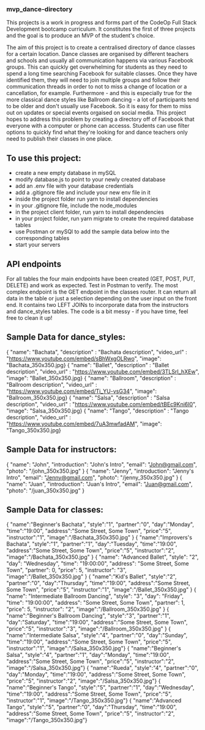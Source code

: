 ### mvp_dance-directory

This projects is a work in progress and forms part of the CodeOp Full Stack Development bootcamp curriculum. It constitutes the first of three projects and the goal is to produce an MVP of the student's choice.

The aim of this project is to create a centralised directory of dance classes for a certain location. Dance classes are organised by different teachers and schools and usually all communication happens via various Facebook groups. This can quickly get overwhelming for students as they need to spend a long time searching Facebook for suitable classes. Once they have identified them, they will need to join multiple groups and follow their communication threads in order to not to miss a change of location or a cancellation, for example. Furthermore - and this is especially true for the more classical dance styles like Ballroom dancing -  a lot of participants tend to be older and don't usually use Facebook. So it is easy for them to miss out on updates or special events orgaised on social media. 
This project hopes to address this problem by creating a directory off of Facebook that everyone with a computer or phone can accesss. Students can use filter options to quickly find what they're looking for and dance teachers only need to publish their classes in one place.


## To use this project:

- create a new empty database in mySQL
- modify database.js to point to your newly created database
- add an .env file with your database credentials
- add a .gitignore file and include your new env file in it
- inside the project folder run yarn to install dependencies
- in your .gitignore file, include the node_modules
- in the project client folder, run yarn to install dependencies
- in your project folder, run yarn migrate to create the required database tables
- use Postman or mySQl to add the sample data below into the corresponding tables
- start your servers

## API endpoints

For all tables the four main endpoints have been created (GET, POST, PUT, DELETE) and work as expected. Test in Postman to verify.
The most complex endpoint is the GET endpoint in the classes router. It can return all data in the table or just a selection depending on the user input on the front end. It contains two LEFT JOINs to incorporate data from the instructors and dance_styles tables. The code is a bit messy - if you have time, feel free to clean it up!

## Sample Data for dance_styles: 

{ "name": "Bachata", "description" : "Bachata description", "video_url" : "https://www.youtube.com/embed/sBhWxgOLRwo", "image": "Bachata_350x350.jpg}
{ "name": "Ballet", "description" : "Ballet description", "video_url" : "https://www.youtube.com/embed/3TLSrI_hXEw", "image": "Ballet_350x350.jpg}
{ "name": "Ballroom", "description" : "Ballroom description", "video_url" : "https://www.youtube.com/embed/Ti_YU-vsG34", "image": "Ballroom_350x350.jpg}
{ "name": "Salsa", "description" : "Salsa description", "video_url" : "https://www.youtube.com/embed/tBEc9Kni6I0", "image": "Salsa_350x350.jpg}
{ "name": "Tango", "description" : "Tango description", "video_url" : "https://www.youtube.com/embed/7uA3mwfadAM", "image": "Tango_350x350.jpg}

## Sample Data for instructors:

{ "name": "John", "introduction": "John's Intro", "email": "John@gmail.com", "photo": "/john_350x350.jpg" }
{ "name": "Jenny", "introduction": "Jenny's Intro", "email": "Jenny@gmail.com", "photo": "/jenny_350x350.jpg" }
{ "name": "Juan", "introduction": "Juan's Intro", "email": "Juan@gmail.com", "photo": "/juan_350x350.jpg" }

## Sample Data for classes:

{ "name":"Beginner's Bachata", "style":"1", "partner":"0", "day":"Monday", "time":"19:00", "address":"Some Street, Some Town", "price":"5", "instructor":"1", "image":"/Bachata_350x350.jpg" }
{ "name":"Improvers's Bachata", "style":"1", "partner":"1", "day":"Tuesday", "time":"19:00", "address":"Some Street, Some Town", "price":"5", "instructor":"2", "image":"/Bachata_350x350.jpg" }
{ "name": "Advanced Ballet", "style": "2", "day": "Wednesday", "time": "19:00:00", "address": "Some Street, Some Town", "partner": 0, "price": 5, "instructor": "3", "image":"/Ballet_350x350.jpg" }
{ "name":"Kid's Ballet", "style":"2", "partner":"0", "day":"Thursday", "time":"19:00", "address":"Some Street, Some Town", "price":"5", "instructor":"1", "image":"/Ballet_350x350.jpg" }
{ "name": "Intermediate Ballroom Dancing", "style": "3", "day": "Friday", "time": "19:00:00", "address": "Some Street, Some Town", "partner": 1, "price": 5, "instructor": "2", "image":"/Ballroom_350x350.jpg" }
{ "name":"Beginner's Ballroom Dancing", "style":"3", "partner":"1", "day":"Saturday", "time":"19:00", "address":"Some Street, Some Town", "price":"5", "instructor":"3", "image":"/Ballroom_350x350.jpg" }
{ "name":"Intermediate Salsa", "style":"4", "partner":"0", "day":"Sunday", "time":"19:00", "address":"Some Street, Some Town", "price":"5", "instructor":"1", "image":"/Salsa_350x350.jpg"}
{ "name":"Beginner's Salsa", "style":"4", "partner":"1", "day":"Monday", "time":"19:00", "address":"Some Street, Some Town", "price":"5", "instructor":"2", "image":"/Salsa_350x350.jpg"}
{ "name":"Rueda", "style":"4", "partner":"0", "day":"Monday", "time":"19:00", "address":"Some Street, Some Town", "price":"5", "instructor":"2", "image":"/Salsa_350x350.jpg"}
{ "name":"Beginner's Tango", "style":"5", "partner":"1", "day":"Wednesday", "time":"19:00", "address":"Some Street, Some Town", "price":"5", "instructor":"1", "image":"/Tango_350x350.jpg"}
{ "name":"Advanced Tango", "style":"5", "partner":"0", "day":"Thursday", "time":"19:00", "address":"Some Street, Some Town", "price":"5", "instructor":"2", "image":"/Tango_350x350.jpg"}
